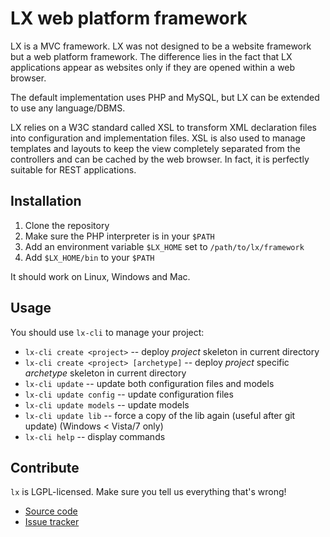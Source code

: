 LX web platform framework
=========================


LX is a MVC framework.  LX was not designed to be a website framework but a
web platform framework.  The difference lies in the fact that LX applications
appear as websites only if they are opened within a web browser.

The default implementation uses PHP and MySQL, but LX can be extended to use
any language/DBMS.

LX relies on a W3C standard called XSL to transform XML declaration files into
configuration and implementation files.  XSL is also used to manage templates
and layouts to keep the view completely separated from the controllers and
can be cached by the web browser.  In fact, it is perfectly suitable for REST
applications.


Installation
------------

1. Clone the repository
2. Make sure the PHP interpreter is in your `$PATH`
3. Add an environment variable `$LX_HOME` set to `/path/to/lx/framework`
4. Add `$LX_HOME/bin` to your `$PATH`

It should work on Linux, Windows and Mac.


Usage
-----

You should use `lx-cli` to manage your project:

* `lx-cli create <project>` -- deploy *project* skeleton in current directory
* `lx-cli create <project> [archetype]` -- deploy *project* specific *archetype* skeleton in current directory
* `lx-cli update` -- update both configuration files and models
* `lx-cli update config` -- update configuration files
* `lx-cli update models` -- update models
* `lx-cli update lib` -- force a copy of the lib again (useful after git update) (Windows < Vista/7 only)
* `lx-cli help` -- display commands


Contribute
----------

`lx` is LGPL-licensed.  Make sure you tell us everything that's wrong!

* [Source code](https://github.com/aerys/lx)
* [Issue tracker](https://github.com/aerys/lx/issues)
